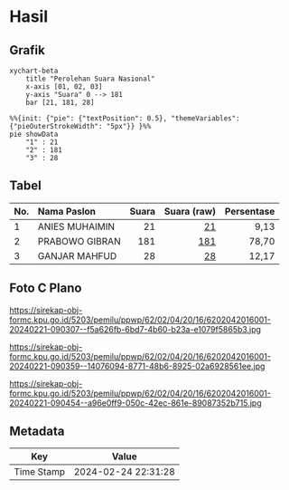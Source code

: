 # Hasil

## Grafik

```mermaid
xychart-beta
    title "Perolehan Suara Nasional"
    x-axis [01, 02, 03]
    y-axis "Suara" 0 --> 181
    bar [21, 181, 28]
```

```mermaid
%%{init: {"pie": {"textPosition": 0.5}, "themeVariables": {"pieOuterStrokeWidth": "5px"}} }%%
pie showData
    "1" : 21
    "2" : 181
    "3" : 28
```

## Tabel

| No. | Nama Paslon    | Suara | Suara (raw) | Persentase |
|:--- |:-------------- | -----:| -----------:| ----------:|
| 1   | ANIES MUHAIMIN | 21    | [21][p-1]   | 9,13       |
| 2   | PRABOWO GIBRAN | 181   | [181][p-2]  | 78,70      |
| 3   | GANJAR MAHFUD  | 28    | [28][p-3]   | 12,17      |


[p-1]: https://github.com/gigit-pemilu/pemilu-2024/blob/main/pilpres/hitung-suara/sub/62-kalimantan-tengah/sub/02-kotawaringin-timur/sub/04-parenggean/sub/2016-karang-sari/sub/001-tps/sub/paslon-1.txt
[p-2]: https://github.com/gigit-pemilu/pemilu-2024/blob/main/pilpres/hitung-suara/sub/62-kalimantan-tengah/sub/02-kotawaringin-timur/sub/04-parenggean/sub/2016-karang-sari/sub/001-tps/sub/paslon-2.txt
[p-3]: https://github.com/gigit-pemilu/pemilu-2024/blob/main/pilpres/hitung-suara/sub/62-kalimantan-tengah/sub/02-kotawaringin-timur/sub/04-parenggean/sub/2016-karang-sari/sub/001-tps/sub/paslon-3.txt

## Foto C Plano

https://sirekap-obj-formc.kpu.go.id/5203/pemilu/ppwp/62/02/04/20/16/6202042016001-20240221-090307--f5a626fb-6bd7-4b60-b23a-e1079f5865b3.jpg

https://sirekap-obj-formc.kpu.go.id/5203/pemilu/ppwp/62/02/04/20/16/6202042016001-20240221-090359--14076094-8771-48b6-8925-02a6928561ee.jpg

https://sirekap-obj-formc.kpu.go.id/5203/pemilu/ppwp/62/02/04/20/16/6202042016001-20240221-090454--a96e0ff9-050c-42ec-861e-89087352b715.jpg


## Metadata

| Key        | Value               |
| ---------- | ------------------- |
| Time Stamp | 2024-02-24 22:31:28 |



